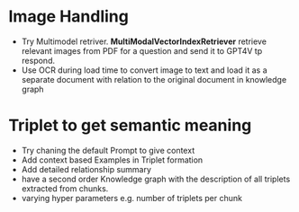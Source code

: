 # Image Handling
- Try Multimodel retriver. **MultiModalVectorIndexRetriever** retrieve relevant images from PDF for a question and send it to GPT4V tp respond.
- Use OCR during load time to convert image to text and load it as a separate document with relation to the original document in knowledge graph

# Triplet to get semantic meaning
- Try chaning the default Prompt to give context 
- Add context based Examples in Triplet formation
- Add detailed relationship summary
- have a second order Knowledge graph with the description of all triplets extracted from chunks. 
- varying hyper parameters e.g. number of triplets per chunk

